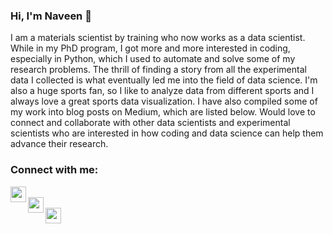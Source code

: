 ### Hi, I'm Naveen 👋  

I am a materials scientist by training who now works as a data scientist. While in my PhD program, I got more and more
interested in coding, especially in Python, which I used to automate and solve some of my research problems. The thrill
of finding a story from all the experimental data I collected is what eventually led me into the field of data science. 
I'm also a huge sports fan, so I like to analyze data from different sports and I always love a great sports data visualization. 
I have also compiled some of my work into blog posts on Medium, which are listed below. Would love to connect and collaborate 
with other data scientists and experimental scientists who are interested in how coding and data science can help them advance 
their research. 

### Connect with me:  
[<img align="left" alt="naveen_twitter" width="25px" src="https://raw.githubusercontent.com/iconic/open-iconic/master/svg/twitter.svg" />][twitter]  
[<img align="left" alt="naveen_medium" width="25px" src="https://raw.githubusercontent.com/iconic/open-iconic/master/svg/medium.svg" />][medium]   
[<img align="left" alt="naveen_linkedin" width="25px" src="https://raw.githubusercontent.com/iconic/open-iconic/master/svg/linkedin.svg" />][linkedin]  

[twitter]: https://twitter.com/naveenv_92
[medium]: https://naveenvenkatesan.medium.com/
[linkedin]: https://www.linkedin.com/in/naveenvenkatesan/
<!--
**venkatesannaveen/venkatesannaveen** is a ✨ _special_ ✨ repository because its `README.md` (this file) appears on your GitHub profile.

Here are some ideas to get you started:

- 🔭 I’m currently working on ...
- 🌱 I’m currently learning ...
- 👯 I’m looking to collaborate on ...
- 🤔 I’m looking for help with ...
- 💬 Ask me about ...
- 📫 How to reach me: ...
- 😄 Pronouns: ...
- ⚡ Fun fact: ...
-->

